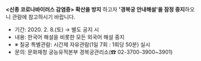 **<신종 코로나바이러스 감염증> 확산을 방지** 하고자 **'경복궁 안내해설'을 잠정 중지**하오니 관람에 참고하시기 바랍니다.

- 기간: 2020. 2. 8.(토) → 별도 공지 시
- 내용: 한국어 해설을 비롯한 모든 외국어 해설 중지
- ※ 칠궁 특별관람: 시간제 자유관람(1일 7회 : 1회당 50분) 실시
- 문의: 문화재청 궁능유적본부 경복궁관리소(☎ 02-3700-3900~3901)